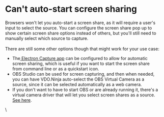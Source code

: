 # Can't auto-start screen sharing

Browsers won't let you auto-start a screen share, as it will require a user's input to select the source.  You can configure the screen share pop up to show certain screen share options instead of others, but you'll still need to manually select which source to capture.\
\
There are still some other options though that might work for your use case:

* The[ Electron Capture app](../steves-helper-apps/electron-capture.md) can be configured to allow for automatic screen sharing, which is useful if you want to start the screen share from command line or as a quickstart icon.
* OBS Studio can be used for screen capturing, and then when needed, you can have VDO.Ninja auto-select the OBS Virtual Camera as a source, since it can be selected automatically as a web camera.
* If you don't want to have to start OBS or are already running it, there's a virtual camera driver that will let you select screen shares as a source. [See here](https://github.com/rdp/screen-capture-recorder-to-video-windows-free).

\
